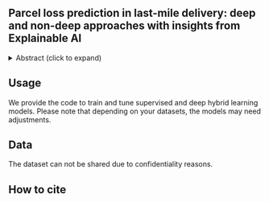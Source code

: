 ## Parcel loss prediction in last-mile delivery: deep and non-deep approaches with insights from Explainable AI

<details><summary>Abstract (click to expand)</summary>
<p>
Within the domain of e-commerce retail, an important objective is the reduction of parcel loss during the last-mile delivery phase. The ever-increasing availability of data, including product, customer, and order information, has made the application of machine learning possible for parcel loss prediction. However, a significant challenge arises from the inherent imbalance in the data, i.e., only a very low percentage of parcels are lost.  In this paper, we propose two machine learning approaches, namely, Data Balance with Supervised Learning (DBSL) and Deep Hybrid Ensemble Learning (DHEL), to accurately predict parcel loss. The practical implication of such predictions is their value in aiding e-commerce retailers in optimizing insurance-related decision-making policies.  
We conduct a comprehensive evaluation of the proposed machine learning models using one year data from Belgian shipments. The findings show that the DHEL model, which combines a feed-forward autoencoder with a random forest, achieves the highest classification performance.  Furthermore, we use the techniques from Explainable AI (XAI) to illustrate how prediction models can be used in enhancing business processes and augmenting the overall value proposition for e-commerce retailers in the last mile delivery. 

</p>
</details>

## Usage  
We provide the code to train and tune supervised and deep hybrid learning models. Please note that depending on your datasets, the models may need adjustments. 

## Data 
The dataset can not be shared due to confidentiality reasons. 

## How to cite 
